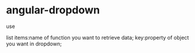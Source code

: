 # angular-dropdown
use
<drop-down ng-model="name"  list-items="getNotebooks($search)" key="procesor"></drop-down>

list items:name of function you want to retrieve data;
key:property of object you want in dropdown;
